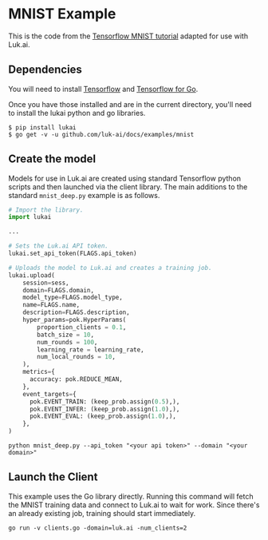 # MNIST Example

This is the code from the [Tensorflow MNIST tutorial](https://www.tensorflow.org/get_started/mnist/pros) adapted for use with Luk.ai.

## Dependencies

You will need to install [Tensorflow](https://www.tensorflow.org/install/) and
[Tensorflow for Go](https://www.tensorflow.org/install/install_go).

Once you have those installed and are in the current directory, you'll need to
install the lukai python and go libraries.

```
$ pip install lukai
$ go get -v -u github.com/luk-ai/docs/examples/mnist
```

## Create the model

Models for use in Luk.ai are created using standard Tensorflow python scripts
and then launched via the client library. The main additions to the standard
`mnist_deep.py` example is as follows.

```py
# Import the library.
import lukai

...

# Sets the Luk.ai API token.
lukai.set_api_token(FLAGS.api_token)

# Uploads the model to Luk.ai and creates a training job.
lukai.upload(
    session=sess,
    domain=FLAGS.domain,
    model_type=FLAGS.model_type,
    name=FLAGS.name,
    description=FLAGS.description,
    hyper_params=pok.HyperParams(
        proportion_clients = 0.1,
        batch_size = 10,
        num_rounds = 100,
        learning_rate = learning_rate,
        num_local_rounds = 10,
    ),
    metrics={
      accuracy: pok.REDUCE_MEAN,
    },
    event_targets={
      pok.EVENT_TRAIN: (keep_prob.assign(0.5),),
      pok.EVENT_INFER: (keep_prob.assign(1.0),),
      pok.EVENT_EVAL: (keep_prob.assign(1.0),),
    },
)
```

```
python mnist_deep.py --api_token "<your api token>" --domain "<your domain>"
```

## Launch the Client

This example uses the Go library directly. Running this command will fetch the
MNIST training data and connect to Luk.ai to wait for work. Since there's an
already existing job, training should start immediately.

```
go run -v clients.go -domain=luk.ai -num_clients=2
```
